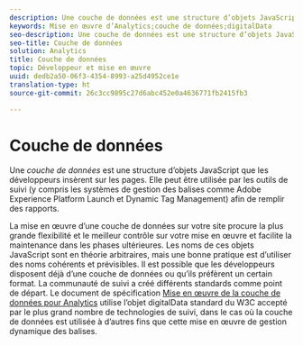 ```yaml
---
description: Une couche de données est une structure d’objets JavaScript que les développeurs insèrent sur les pages.
keywords: Mise en œuvre d’Analytics;couche de données;digitalData
seo-description: Une couche de données est une structure d’objets JavaScript que les développeurs insèrent sur les pages. Elle peut être utilisée par les outils de suivi (y compris les systèmes de Tag Management comme Dynamic Tag Management) afin de remplir des rapports.
seo-title: Couche de données
solution: Analytics
title: Couche de données
topic: Développeur et mise en œuvre
uuid: dedb2a50-06f3-4354-8993-a25d4952ce1e
translation-type: ht
source-git-commit: 26c3cc9895c27d6abc452e0a4636771fb2415fb3

---
```



# Couche de données

Une _couche de données_ est une structure d’objets JavaScript que les développeurs insèrent sur les pages. Elle peut être utilisée par les outils de suivi (y compris les systèmes de gestion des balises comme Adobe Experience Platform Launch et Dynamic Tag Management) afin de remplir des rapports.

La mise en œuvre d’une couche de données sur votre site procure la plus grande flexibilité et le meilleur contrôle sur votre mise en œuvre et facilite la maintenance dans les phases ultérieures. Les noms de ces objets JavaScript sont en théorie arbitraires, mais une bonne pratique est d’utiliser des noms cohérents et prévisibles. Il est possible que les développeurs disposent déjà d’une couche de données ou qu’ils préfèrent un certain format. La communauté de suivi a créé différents standards comme point de départ. Le document de spécification [Mise en œuvre de la couche de données pour Analytics](assets/datalayer-documentation.pdf) utilise l’objet digitalData standard du W3C accepté par le plus grand nombre de technologies de suivi, dans le cas où la couche de données est utilisée à d’autres fins que cette mise en œuvre de gestion dynamique des balises.
